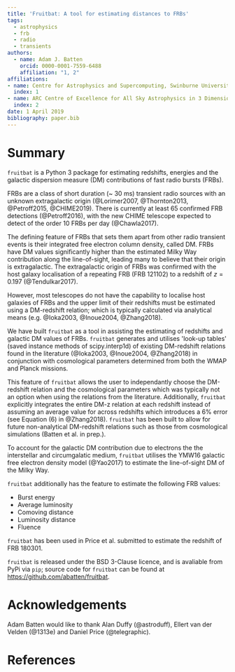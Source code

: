 ```yaml
---
title: 'Fruitbat: A tool for estimating distances to FRBs'
tags:
  - astrophysics
  - frb
  - radio
  - transients
authors:
  - name: Adam J. Batten
    orcid: 0000-0001-7559-6488
    affiliation: "1, 2"
affiliations:
- name: Centre for Astrophysics and Supercomputing, Swinburne University of Technology, PO Box 218, Hawthorn, VIC 3122, Australia
  index: 1
- name: ARC Centre of Excellence for All Sky Astrophysics in 3 Dimensions (ASTRO 3D)
  index: 2
date: 1 April 2019
bibliography: paper.bib
---
```


# Summary

``fruitbat`` is a Python 3 package for estimating redshifts, energies and the 
galactic dispersion measure (DM) contributions of fast radio bursts (FRBs).

FRBs are a class of short duration (~ 30 ms) transient radio sources with an 
unknown extragalactic origin (@Lorimer2007, @Thornton2013, @Petroff2015, 
@CHIME2019). There is currently at least 65 confirmed FRB detections 
(@Petroff2016), with the new CHIME telescope expected to detect of the order 
10 FRBs per day (@Chawla2017).

The defining feature of FRBs that sets them apart from other radio transient 
events is their integrated free electron column density, called DM. FRBs have 
DM values significantly higher than the estimated Milky Way contribution along
the line-of-sight, leading many to believe that their origin is extragalactic.
The extragalactic origin of FRBs was confirmed with the host galaxy 
localisation of a repeating FRB (FRB 121102) to a redshift of $z = 0.197$ 
(@Tendulkar2017).

However, most telescopes do not have the capability to localise host galaxies 
of FRBs and the upper limit of their redshifts must be estimated using a 
DM-redshift relation; which is typically calculated via analytical means 
(e.g. @Ioka2003, @Inoue2004, @Zhang2018).

We have built ``fruitbat`` as a tool in assisting the estimating of redshifts 
and galactic DM values of FRBs. ``fruitbat`` generates and utilises 'look-up 
tables' (saved instance methods of scipy.interp1d) of existing DM-redshift 
relations found in the literature (@Ioka2003, @Inoue2004, @Zhang2018) in 
conjunction with cosmological parameters determined from both the WMAP and 
Planck missions. 

This feature of ``fruitbat`` allows the user to independantly choose the 
DM-redshift relation and the cosmological parameters which was typically not 
an option when using the relations from the literature. Additionally, 
``fruitbat`` explicitly integrates the entire DM-z relation at each redshift 
instead of assuming an average value for across redshifts which introduces a 6%
error (see Equation (6) in @Zhang2018). ``fruitbat`` has been built to allow 
for future non-analytical DM-redshift relations such as those from cosmological
    simulations (Batten et al. in prep.).

To account for the galactic DM contribution due to electrons the the 
interstellar and circumgalatic medium, ``fruitbat`` utilises the YMW16 galactic
free electron density model (@Yao2017) to estimate the line-of-sight DM of the
Milky Way.

``fruitbat`` additionally has the feature to estimate the following FRB values:
* Burst energy
* Average luminosity 
* Comoving distance
* Luminosity distance
* Fluence

``fruitbat`` has been used in Price et al. submitted to estimate the redshift 
of FRB 180301.

``fruitbat`` is released under the BSD 3-Clause licence, and is avaliable from
PyPi via ``pip``; source code for ``fruitbat`` can be found at 
https://github.com/abatten/fruitbat.


# Acknowledgements
Adam Batten would like to thank Alan Duffy (@astroduff), Ellert van der Velden 
(@1313e) and Daniel Price (@telegraphic).

# References
